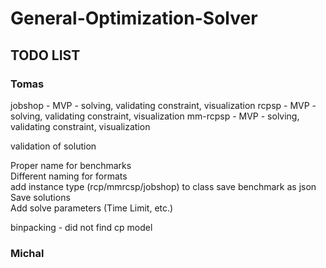 # General-Optimization-Solver


## TODO LIST
### Tomas
jobshop - MVP - solving, validating constraint, visualization
rcpsp - MVP - solving, validating constraint, visualization
mm-rcpsp - MVP - solving, validating constraint, visualization

validation of solution

Proper name for benchmarks  
Different naming for formats  
add instance type (rcp/mmrcsp/jobshop) to class
save benchmark as json  
Save solutions  
Add solve parameters (Time Limit, etc.)

binpacking - did not find cp model

### Michal

